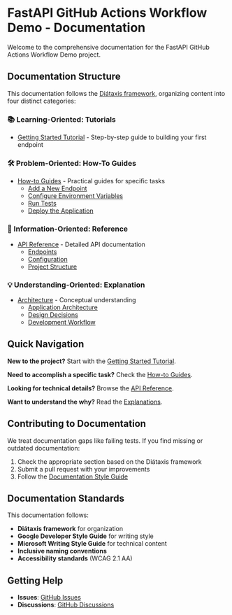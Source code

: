 # FastAPI GitHub Actions Workflow Demo - Documentation

Welcome to the comprehensive documentation for the FastAPI GitHub Actions Workflow Demo project.

## Documentation Structure

This documentation follows the [Diátaxis framework](https://diataxis.fr/), organizing content into four distinct categories:

### 📚 Learning-Oriented: Tutorials
- [Getting Started Tutorial](tutorial.md) - Step-by-step guide to building your first endpoint

### 🛠️ Problem-Oriented: How-To Guides
- [How-to Guides](how-to/) - Practical guides for specific tasks
  - [Add a New Endpoint](how-to/add-endpoint.md)
  - [Configure Environment Variables](how-to/configure-env.md)
  - [Run Tests](how-to/run-tests.md)
  - [Deploy the Application](how-to/deploy.md)

### 📖 Information-Oriented: Reference
- [API Reference](reference/) - Detailed API documentation
  - [Endpoints](reference/endpoints.md)
  - [Configuration](reference/configuration.md)
  - [Project Structure](reference/project-structure.md)

### 💡 Understanding-Oriented: Explanation
- [Architecture](explanation/) - Conceptual understanding
  - [Application Architecture](explanation/architecture.md)
  - [Design Decisions](explanation/design-decisions.md)
  - [Development Workflow](explanation/workflow.md)

## Quick Navigation

**New to the project?** Start with the [Getting Started Tutorial](tutorial.md).

**Need to accomplish a specific task?** Check the [How-to Guides](how-to/).

**Looking for technical details?** Browse the [API Reference](reference/).

**Want to understand the why?** Read the [Explanations](explanation/).

## Contributing to Documentation

We treat documentation gaps like failing tests. If you find missing or outdated documentation:

1. Check the appropriate section based on the Diátaxis framework
2. Submit a pull request with your improvements
3. Follow the [Documentation Style Guide](contributing/style-guide.md)

## Documentation Standards

This documentation follows:
- **Diátaxis framework** for organization
- **Google Developer Style Guide** for writing style
- **Microsoft Writing Style Guide** for technical content
- **Inclusive naming conventions**
- **Accessibility standards** (WCAG 2.1 AA)

## Getting Help

- **Issues**: [GitHub Issues](https://github.com/quartermaine/fastapi-gh-aw-demo/issues)
- **Discussions**: [GitHub Discussions](https://github.com/quartermaine/fastapi-gh-aw-demo/discussions)
